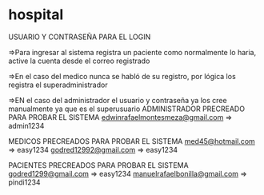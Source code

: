 # hospital
USUARIO Y CONTRASEÑA PARA EL LOGIN

=>Para ingresar al sistema registra un paciente como normalmente lo haria, active la cuenta desde el correo registrado

=>En el caso del medico nunca se habló de su registro, por lógica los registra el superadministrador

=>EN el caso del administrador el usuario y contraseña ya los cree manualmente ya que es el superusuario
ADMINISTRADOR PRECREADO PARA PROBAR EL SISTEMA 
edwinrafaelmontesmeza@gmail.com => admin1234

MEDICOS PRECREADOS PARA PROBAR EL SISTEMA 
med45@hotmail.com      => easy1234
godred12992@gmail.com => easy1234

PACIENTES PRECREADOS PARA PROBAR EL SISTEMA 
godred1299@gmail.com          => easy1234
manuelrafaelbonilla@gmail.com => pindi1234
